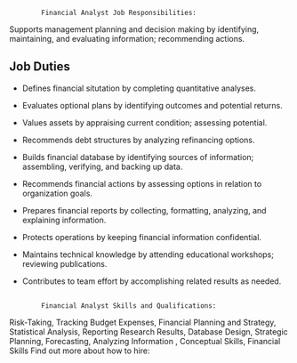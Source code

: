 			Financial Analyst Job Responsibilities:
Supports management planning and decision making by identifying, maintaining, and evaluating information; recommending actions.

## Job Duties

* Defines financial situtation by completing quantitative analyses.

* Evaluates optional plans by identifying outcomes and potential returns.

* Values assets by appraising current condition; assessing potential.

* Recommends debt structures by analyzing refinancing options.

* Builds financial database by identifying sources of information; assembling, verifying, and backing up data.

* Recommends financial actions by assessing options in relation to organization goals.

* Prepares financial reports by collecting, formatting, analyzing, and explaining information.

* Protects operations by keeping financial information confidential.

* Maintains technical knowledge by attending educational workshops; reviewing publications.

* Contributes to team effort by accomplishing related results as needed.

##
			Financial Analyst Skills and Qualifications:
Risk-Taking, Tracking Budget Expenses, Financial Planning and Strategy, Statistical Analysis, Reporting Research Results, Database Design, Strategic Planning, Forecasting, Analyzing Information , Conceptual Skills, Financial Skills
Find out more about how to hire:
